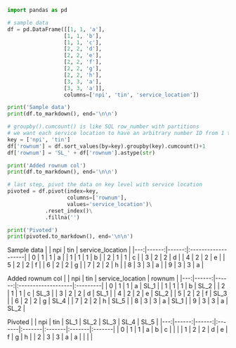 ```python
import pandas as pd

# sample data
df = pd.DataFrame([[1, 1, 'a'],
                  [1, 1, 'b'],
                  [1, 1, 'c'],
                  [2, 2, 'd'],
                  [2, 2, 'e'],
                  [2, 2, 'f'],
                  [2, 2, 'g'],
                  [2, 2, 'h'],
                  [3, 3, 'a'],
                  [3, 3, 'a']],
                  columns=['npi', 'tin', 'service_location'])

print('Sample data')
print(df.to_markdown(), end='\n\n')

# groupby().cumcount() is like SQL row_number with partitions
# we want each service location to have an arbitrary number ID from 1 to however many services that a key has
key = ['npi', 'tin']
df['rownum'] = df.sort_values(by=key).groupby(key).cumcount()+1
df['rownum'] = 'SL_' + df['rownum'].astype(str)

print('Added rownum col')
print(df.to_markdown(), end='\n\n')

# last step, pivot the data on key level with service location
pivoted = df.pivot(index=key, 
                   columns=['rownum'], 
                   values='service_location')\
            .reset_index()\
            .fillna('')

print('Pivoted')
print(pivoted.to_markdown(), end='\n\n')
```
Sample data
|    |   npi |   tin | service_location   |
|---:|------:|------:|:-------------------|
|  0 |     1 |     1 | a                  |
|  1 |     1 |     1 | b                  |
|  2 |     1 |     1 | c                  |
|  3 |     2 |     2 | d                  |
|  4 |     2 |     2 | e                  |
|  5 |     2 |     2 | f                  |
|  6 |     2 |     2 | g                  |
|  7 |     2 |     2 | h                  |
|  8 |     3 |     3 | a                  |
|  9 |     3 |     3 | a                  |

Added rownum col
|    |   npi |   tin | service_location   | rownum   |
|---:|------:|------:|:-------------------|:---------|
|  0 |     1 |     1 | a                  | SL_1     |
|  1 |     1 |     1 | b                  | SL_2     |
|  2 |     1 |     1 | c                  | SL_3     |
|  3 |     2 |     2 | d                  | SL_1     |
|  4 |     2 |     2 | e                  | SL_2     |
|  5 |     2 |     2 | f                  | SL_3     |
|  6 |     2 |     2 | g                  | SL_4     |
|  7 |     2 |     2 | h                  | SL_5     |
|  8 |     3 |     3 | a                  | SL_1     |
|  9 |     3 |     3 | a                  | SL_2     |

Pivoted
|    |   npi |   tin | SL_1   | SL_2   | SL_3   | SL_4   | SL_5   |
|---:|------:|------:|:-------|:-------|:-------|:-------|:-------|
|  0 |     1 |     1 | a      | b      | c      |        |        |
|  1 |     2 |     2 | d      | e      | f      | g      | h      |
|  2 |     3 |     3 | a      | a      |        |        |        |
